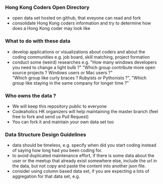 ### Hong Kong Coders Open Directory

- open data set hosted on github, that eveyone can read and fork
- consolidate Hong Kong coders information and try to determine how does a Hong Kong coder may look like

### What to do with these data

- develop applications or visualizations about coders and about the coding communities
e.g. job board, skill matching, project formation
- conduct some (weird) researches
e.g.
  "How many windows developers you need to change a light bulb ?"
  "Which group contribute more open source projects ? Windows users or Mac users ?"  
  "Which group like curly braces ? Rubyists or Pythonists ?",
  "Which group like staying in the same company for longer time ?"  

### Who owns the data ?

- We will keep this repository public to everyone
- Codeaholics HK organizers will help maintaining the master branch (feel free to fork and send us Pull Request)
- You can fork it and maintain your own data set too

### Data Structure Design Guidelines

- data should be timeless, e.g. specify when did you start coding instead of saying how long had you been coding for.
- to avoid duplicated maintenance effort, if there is some data about the user or the meetup that already exist somewhere else, include the url in the data, but not copy and paste the content into another json file.
- consider using column based data set, if you are expecting a lots of aggregation for that data set, e.g.